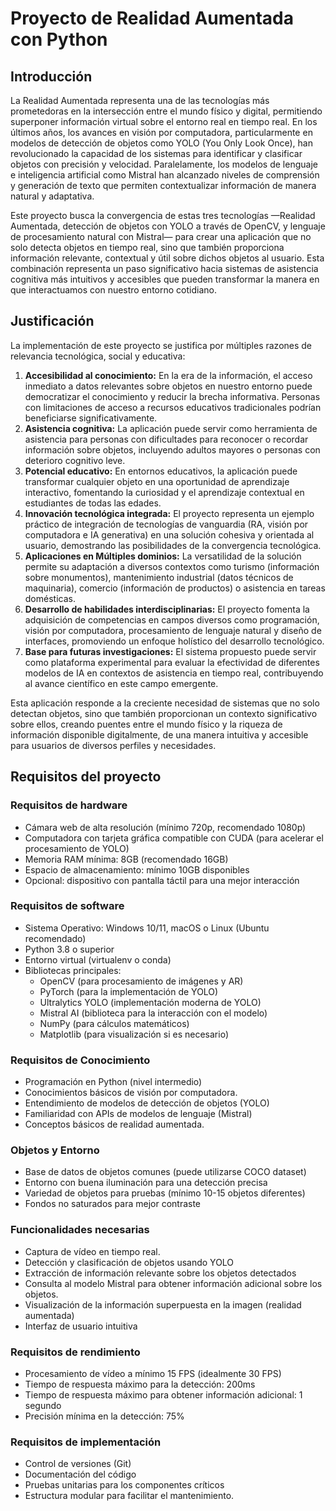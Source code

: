 # **Proyecto de Realidad Aumentada con Python**

## Introducción

La Realidad Aumentada representa una de las tecnologías más prometedoras en la intersección entre el mundo físico y digital, permitiendo superponer información virtual sobre el entorno real en tiempo real. En los últimos años, los avances en visión por computadora, particularmente en modelos de detección de objetos como YOLO (You Only Look Once), han revolucionado la capacidad de los sistemas para identificar y clasificar objetos con precisión y velocidad. Paralelamente, los modelos de lenguaje e inteligencia artificial como Mistral han alcanzado niveles de comprensión y generación de texto que permiten contextualizar información de manera natural y adaptativa.

Este proyecto busca la convergencia de estas tres tecnologías —Realidad Aumentada, detección de objetos con YOLO a través de OpenCV, y lenguaje de procesamiento natural con Mistral— para crear una aplicación que no solo detecta objetos en tiempo real, sino que también proporciona información relevante, contextual y útil sobre dichos objetos al usuario. Esta combinación representa un paso significativo hacia sistemas de asistencia cognitiva más intuitivos y accesibles que pueden transformar la manera en que interactuamos con nuestro entorno cotidiano.

## Justificación

La implementación de este proyecto se justifica por múltiples razones de relevancia tecnológica, social y educativa:

1. **Accesibilidad al conocimiento:** En la era de la información, el acceso inmediato a datos relevantes sobre objetos en nuestro entorno puede democratizar el conocimiento y reducir la brecha informativa. Personas con limitaciones de acceso a recursos educativos tradicionales podrían beneficiarse significativamente.  
2. **Asistencia cognitiva:** La aplicación puede servir como herramienta de asistencia para personas con dificultades para reconocer o recordar información sobre objetos, incluyendo adultos mayores o personas con deterioro cognitivo leve.  
3. **Potencial educativo:** En entornos educativos, la aplicación puede transformar cualquier objeto en una oportunidad de aprendizaje interactivo, fomentando la curiosidad y el aprendizaje contextual en estudiantes de todas las edades.  
4. **Innovación tecnológica integrada:** El proyecto representa un ejemplo práctico de integración de tecnologías de vanguardia (RA, visión por computadora e IA generativa) en una solución cohesiva y orientada al usuario, demostrando las posibilidades de la convergencia tecnológica.  
5. **Aplicaciones en Múltiples dominios:** La versatilidad de la solución permite su adaptación a diversos contextos como turismo (información sobre monumentos), mantenimiento industrial (datos técnicos de maquinaria), comercio (información de productos) o asistencia en tareas domésticas.  
6. **Desarrollo de habilidades interdisciplinarias:** El proyecto fomenta la adquisición de competencias en campos diversos como programación, visión por computadora, procesamiento de lenguaje natural y diseño de interfaces, promoviendo un enfoque holístico del desarrollo tecnológico.  
7. **Base para futuras investigaciones:** El sistema propuesto puede servir como plataforma experimental para evaluar la efectividad de diferentes modelos de IA en contextos de asistencia en tiempo real, contribuyendo al avance científico en este campo emergente.

Esta aplicación responde a la creciente necesidad de sistemas que no solo detectan objetos, sino que también proporcionan un contexto significativo sobre ellos, creando puentes entre el mundo físico y la riqueza de información disponible digitalmente, de una manera intuitiva y accesible para usuarios de diversos perfiles y necesidades.

## Requisitos del proyecto

### Requisitos de hardware

* Cámara web de alta resolución (mínimo 720p, recomendado 1080p)  
* Computadora con tarjeta gráfica compatible con CUDA (para acelerar el procesamiento de YOLO)  
* Memoria RAM mínima: 8GB (recomendado 16GB)  
* Espacio de almacenamiento: mínimo 10GB disponibles  
* Opcional: dispositivo con pantalla táctil para una mejor interacción

### Requisitos de software

* Sistema Operativo: Windows 10/11, macOS o Linux (Ubuntu recomendado)  
* Python 3.8 o superior  
* Entorno virtual (virtualenv o conda)  
* Bibliotecas principales:  
  * OpenCV (para procesamiento de imágenes y AR)  
  * PyTorch (para la implementación de YOLO)  
  * Ultralytics YOLO (implementación moderna de YOLO)  
  * Mistral AI (biblioteca para la interacción con el modelo)  
  * NumPy (para cálculos matemáticos)  
  * Matplotlib (para visualización si es necesario)

### Requisitos de Conocimiento

* Programación en Python (nivel intermedio)  
* Conocimientos básicos de visión por computadora.  
* Entendimiento de modelos de detección de objetos (YOLO)  
* Familiaridad con APIs de modelos de lenguaje (Mistral)  
* Conceptos básicos de realidad aumentada.

### Objetos y Entorno

* Base de datos de objetos comunes (puede utilizarse COCO dataset)  
* Entorno con buena iluminación para una detección precisa  
* Variedad de objetos para pruebas (mínimo 10-15 objetos diferentes)  
* Fondos no saturados para mejor contraste

### Funcionalidades necesarias

* Captura de vídeo en tiempo real.  
* Detección y clasificación de objetos usando YOLO  
* Extracción de información relevante sobre los objetos detectados  
* Consulta al modelo Mistral para obtener información adicional sobre los objetos.  
* Visualización de la información superpuesta en la imagen (realidad aumentada)  
* Interfaz de usuario intuitiva

### Requisitos de rendimiento

* Procesamiento de vídeo a mínimo 15 FPS (idealmente 30 FPS)  
* Tiempo de respuesta máximo para la detección: 200ms  
* Tiempo de respuesta máximo para obtener información adicional: 1 segundo  
* Precisión mínima en la detección: 75%

### Requisitos de implementación

* Control de versiones (Git)  
* Documentación del código  
* Pruebas unitarias para los componentes críticos  
* Estructura modular para facilitar el mantenimiento.
